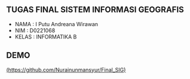 ## TUGAS FINAL SISTEM INFORMASI GEOGRAFIS
- NAMA  : I Putu Andreana Wirawan
- NIM   : D0221068
- KELAS : INFORMATIKA B
## DEMO
[(https://github.com/Nurainunmansyur/Final_SIG)](https://github.com/Nurainunmansyur/Final_SIG)